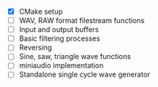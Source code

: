 - [x] CMake setup
- [ ] WAV, RAW format filestream functions
- [ ] Input and output buffers
- [ ] Basic filtering processes
- [ ] Reversing
- [ ] Sine, saw, triangle wave functions
- [ ] miniaudio implementation
- [ ] Standalone single cycle wave generator